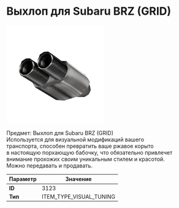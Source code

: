 # Выхлоп для Subaru BRZ (GRID)

![Item Image](../img/3123.webp?raw=true)

Предмет: Выхлоп для Subaru BRZ (GRID)<br>Используется для визуальной модификаций вашего<br>транспорта, способен превратить ваше ржавое корыто<br>в настоящую порхающую бабочку, что обязательно привлечет<br>внимание прохожих своим уникальным стилем и красотой.<br>Можно передавать и продавать.


| Параметр | Значение |
|----------|----------|
| **ID** | 3123 |
| **Тип** | ITEM_TYPE_VISUAL_TUNING |


